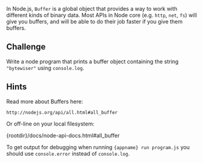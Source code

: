 In Node.js, `Buffer` is a global object that provides a way to work with different
kinds of binary data. Most APIs in Node core (e.g. `http`, `net`, `fs`) will give you
buffers, and will be able to do their job faster if you give them buffers.

## Challenge

Write a node program that prints a buffer object containing
the string `"bytewiser"` using `console.log`.

## Hints

Read more about Buffers here:

  `http://nodejs.org/api/all.html#all_buffer`

Or off-line on your local filesystem:

  {rootdir}/docs/node-api-docs.html#all_buffer

To get output for debugging when running `{appname} run program.js`
you should use `console.error` instead of `console.log`.
